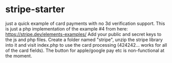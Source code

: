 # stripe-starter
just a quick example of card payments with no 3d verification support. 
This is just a php implementation of the example #4 from here: https://stripe.dev/elements-examples/
Add your public and secret keys to the js and php files.
Create a folder named "stripe", unzip the stripe library into it and visit index.php to use the card processing (424242... works for all of the card fields). The button for apple/google pay etc is non-functional at the moment.
